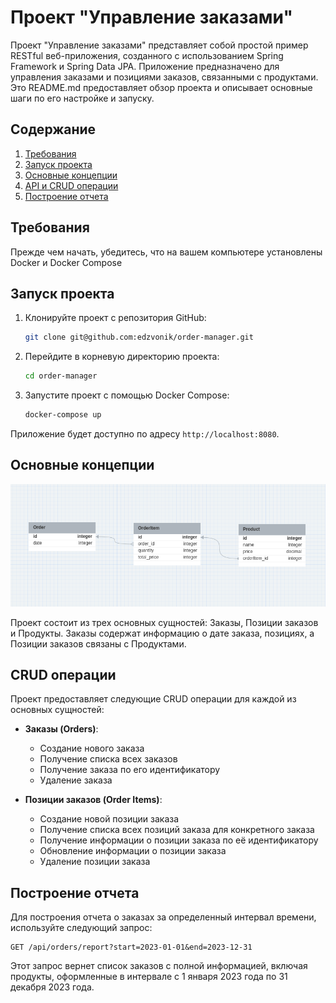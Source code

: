 # Проект "Управление заказами"

Проект "Управление заказами" представляет собой простой пример RESTful веб-приложения, созданного с использованием Spring Framework и Spring Data JPA. Приложение предназначено для управления заказами и позициями заказов, связанными с продуктами. Это README.md предоставляет обзор проекта и описывает основные шаги по его настройке и запуску.

## Содержание

1. [Требования](#требования)
2. [Запуск проекта](#запуск-проекта)
3. [Основные концепции](#основные-концепции)
4. [API и CRUD операции](#api-и-crud-операции)
5. [Построение отчета](#построение-отчета)

## Требования

Прежде чем начать, убедитесь, что на вашем компьютере установлены Docker и Docker Compose

## Запуск проекта

1. Клонируйте проект с репозитория GitHub:
   ```sh
   git clone git@github.com:edzvonik/order-manager.git
   ```

2. Перейдите в корневую директорию проекта:
   ```sh
   cd order-manager
   ```

3. Запустите проект с помощью Docker Compose:
   ```sh
   docker-compose up
   ```

Приложение будет доступно по адресу `http://localhost:8080`.

## Основные концепции

![db-schema](https://github.com/edzvonik/order-manager/blob/master/db-schema.png)

Проект состоит из трех основных сущностей: Заказы, Позиции заказов и Продукты. 
Заказы содержат информацию о дате заказа, позициях, а Позиции заказов связаны с Продуктами.

## CRUD операции

Проект предоставляет следующие CRUD операции для каждой из основных сущностей:

- **Заказы (Orders)**:
  - Создание нового заказа
  - Получение списка всех заказов
  - Получение заказа по его идентификатору
  - Удаление заказа

- **Позиции заказов (Order Items)**:
  - Создание новой позиции заказа
  - Получение списка всех позиций заказа для конкретного заказа
  - Получение информации о позиции заказа по её идентификатору
  - Обновление информации о позиции заказа
  - Удаление позиции заказа

## Построение отчета

Для построения отчета о заказах за определенный интервал времени, используйте следующий запрос:

```
GET /api/orders/report?start=2023-01-01&end=2023-12-31
```

Этот запрос вернет список заказов с полной информацией, включая продукты, оформленные в интервале с 1 января 2023 года по 31 декабря 2023 года.
